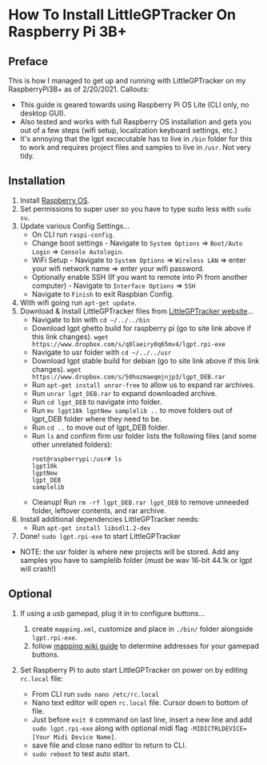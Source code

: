 # How To Install LittleGPTracker On Raspberry Pi 3B+
## Preface
This is how I managed to get up and running with LittleGPTracker on my RaspberryPi3B+ as of 2/20/2021.
Callouts: 
* This guide is geared towards using Raspberry Pi OS Lite (CLI only, no desktop GUI).
* Also tested and works with full Raspberry OS installation and gets you out of a few steps (wifi setup, localization keyboard settings, etc.)
* It's annoying that the lgpt excecutable has to live in `/bin` folder for this to work and requires project files and samples to live in `/usr`. Not very tidy.

## Installation
1. Install [Raspberry OS][1].
2. Set permissions to super user so you have to type sudo less with `sudo su`.
3. Update various Config Settings...
    * On CLI run `raspi-config`.
    * Change boot settings - Navigate to `System Options` => `Boot/Auto Login` => `Console Autologin`.
    * WiFi Setup - Navigate to `System Options` => `Wireless LAN` => enter your wifi network name => enter your wifi password.
    * Optionally enable SSH (If you want to remote into Pi from another computer) - Navigate to `Interface Options` => `SSH`
    * Navigate to `Finish` to exit Raspbian Config.
4. With wifi going run `apt-get update`.
6. Download & Install LittleGPTracker files from [LittleGPTracker website][2]...
    * Navigate to bin with `cd ~/../../bin`
    * Download lgpt ghetto build for raspberry pi (go to site link above if this link changes). `wget https://www.dropbox.com/s/q0laeiry0q65mv4/lgpt.rpi-exe`
    * Navigate to usr folder with `cd ~/../../usr`
    * Download lgpt stable build for debian (go to site link above if this link changes). `wget https://www.dropbox.com/s/50hozmaeqmjnjp3/lgpt_DEB.rar`
    * Run `apt-get install unrar-free` to allow us to expand rar archives.
    * Run `unrar lgpt_DEB.rar` to expand downloaded archive.
    * Run `cd lgpt_DEB` to navigate into folder.
    * Run `mv lgpt10k lgptNew samplelib ..` to move folders out of lgpt_DEB folder where they need to be. 
    * Run `cd ..` to move out of lgpt_DEB folder.
    * Run `ls` and confirm firm usr folder lists the following files (and some other unrelated folders):
        ```
        root@raspberrypi:/usr# ls
        lgpt10k
        lgptNew
        lgpt_DEB
        samplelib
        ```
    *  Cleanup! Run `rm -rf lgpt_DEB.rar lgpt_DEB` to remove unneeded folder, leftover contents, and rar archive.
7. Install additional dependencies LittleGPTracker needs:
    * Run `apt-get install libsdl1.2-dev`
10. Done! `sudo lgpt.rpi-exe` to start LittleGPTracker
*  NOTE: the usr folder is where new projects will be stored. Add any samples you have to samplelib folder (must be wav 16-bit 44.1k or lgpt will crash!)
## Optional
1. If using a usb gamepad, plug it in to configure buttons...
    1. create `mapping.xml`, customize and place in `./bin/` folder alongside `lgpt.rpi-exe`.
    2. follow [mapping wiki guide][3] to determine addresses for your gamepad buttons.

1. Set Raspberry Pi to auto start LittleGPTracker on power on by editing `rc.local` file:
    * From CLI run `sudo nano /etc/rc.local`
    * Nano text editor will open `rc.local` file. Cursor down to bottom of file.
    * Just before `exit 0` command on last line, insert a new line and add `sudo lgpt.rpi-exe` along with optional midi flag `-MIDICTRLDEVICE=[Your Midi Device Name]`.
    * save file and close nano editor to return to CLI.
    * `sudo reboot` to test auto start.

[1]:https://www.raspberrypi.org/software/
[2]:https://www.littlegptracker.com/download.php
[3]:https://wiki.littlegptracker.com/doku.php?id=lgpt:mapping

